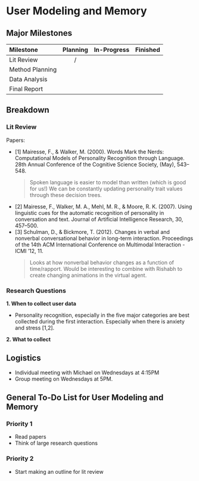 # User Modeling and Memory

## Major Milestones
|Milestone|Planning|In-Progress|Finished|
|:--------|:------:|:---------:|:------:|
|Lit Review                               |/| | | |
|Method Planning                          | | | | |
|Data Analysis                            | | | | |
|Final Report                             | | | | |

## Breakdown
### Lit Review
Papers:
- [1] Mairesse, F., & Walker, M. (2000). Words Mark the Nerds: Computational Models of Personality Recognition through Language. 28th Annual Conference of the Cognitive Science Society, (May), 543–548.
  > Spoken language is easier to model than written (which is good for us!) We can be constantly updating personality trait values through these decision trees.
- [2] Mairesse, F., Walker, M. A., Mehl, M. R., & Moore, R. K. (2007). Using linguistic cues for the automatic recognition of personality in conversation and text. Journal of Artificial Intelligence Research, 30, 457–500.
- [3] Schulman, D., & Bickmore, T. (2012). Changes in verbal and nonverbal conversational behavior in long-term interaction. Proceedings of the 14th ACM International Conference on Multimodal Interaction - ICMI ’12, 11.
  > Looks at how nonverbal behavior changes as a function of time/rapport.
Would be interesting to combine with Rishabh to create changing animations in the virtual agent.

### Research Questions
__1. When to collect user data__
  - Personality recognition, especially in the five major categories are best collected during the first interaction. Especially when there is anxiety and stress [1,2].
  
__2. What to collect__

## Logistics
- Individual meeting with Michael on Wednesdays at 4:15PM
- Group meeting on Wednesdays at 5PM.

## General To-Do List for User Modeling and Memory

### Priority 1
- Read papers
- Think of large research questions

### Priority 2
- Start making an outline for lit review
